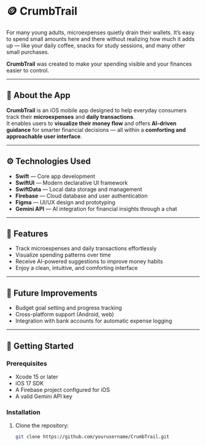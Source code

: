 # 🪙 CrumbTrail

For many young adults, microexpenses quietly drain their wallets. It’s easy to spend small amounts here and there without realizing how much it adds up — like your daily coffee, snacks for study sessions, and many other small purchases.  

**CrumbTrail** was created to make your spending visible and your finances easier to control.

---

## 📱 About the App

**CrumbTrail** is an iOS mobile app designed to help everyday consumers track their **microexpenses** and **daily transactions**.  
It enables users to **visualize their money flow** and offers **AI-driven guidance** for smarter financial decisions — all within a **comforting and approachable user interface**.

---

## ⚙️ Technologies Used

- **Swift** — Core app development  
- **SwiftUI** — Modern declarative UI framework  
- **SwiftData** — Local data storage and management  
- **Firebase** — Cloud database and user authentication  
- **Figma** — UI/UX design and prototyping  
- **Gemini API** — AI integration for financial insights through a chat

---

## 🚀 Features

- Track microexpenses and daily transactions effortlessly  
- Visualize spending patterns over time  
- Receive AI-powered suggestions to improve money habits  
- Enjoy a clean, intuitive, and comforting interface  

---

## 🧩 Future Improvements

- Budget goal setting and progress tracking  
- Cross-platform support (Android, web)  
- Integration with bank accounts for automatic expense logging  

---

## 🧰 Getting Started

### Prerequisites
- Xcode 15 or later  
- iOS 17 SDK  
- A Firebase project configured for iOS  
- A valid Gemini API key  

### Installation
1. Clone the repository:
   ```bash
   git clone https://github.com/yourusername/CrumbTrail.git
